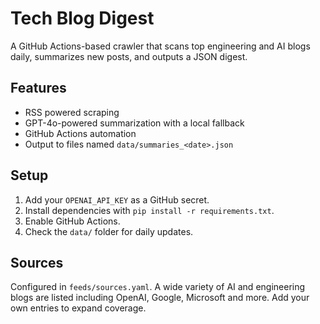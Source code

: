 # Tech Blog Digest

A GitHub Actions-based crawler that scans top engineering and AI blogs daily, summarizes new posts, and outputs a JSON digest.

## Features

- RSS powered scraping
- GPT-4o-powered summarization with a local fallback
- GitHub Actions automation
- Output to files named `data/summaries_<date>.json`

## Setup

1. Add your `OPENAI_API_KEY` as a GitHub secret.
2. Install dependencies with `pip install -r requirements.txt`.
3. Enable GitHub Actions.
4. Check the `data/` folder for daily updates.

## Sources

Configured in `feeds/sources.yaml`. A wide variety of AI and engineering blogs are listed including OpenAI, Google, Microsoft and more. Add your own entries to expand coverage.
